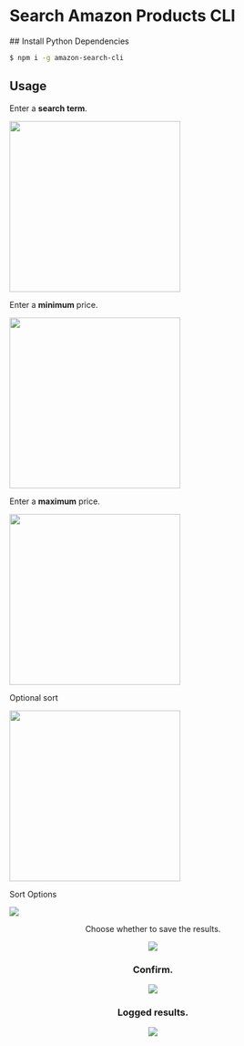 <h1>Search Amazon Products CLI</h1>
## Install Python Dependencies

```bash
$ npm i -g amazon-search-cli
```

## Usage

<p>Enter a <b>search term</b>.</p>
<img width=300em src='https://i.ibb.co/X3kTvVd/search-term.png'/>
<p>Enter a <b>minimum</b> price.</p>
<img width=300em src='https://i.ibb.co/bLZ9hRs/min-price.png'/>
<p>Enter a <b>maximum</b> price.</p>
<img width=300em src='https://i.ibb.co/Pty5t2P/max-price.png'/>
<p>Optional sort</p>
<img width=300em src='https://i.ibb.co/LvRpbmz/sortbyprice.png'/>
<p>Sort Options</p>
<img src='https://i.ibb.co/Yc2wWts/sortby.png'/>
<div align=center>

<!-- <p align='center'>
<img width="auto" height="auto" src="https://i.ibb.co/5kqkGt9/Ask-AI-demo2.png" style="border-radius:5px">
<img width="auto" height="auto" src="https://i.ibb.co/7g67xHY/Ask-AI-demo1.png" style="border-radius:5px">
</p> -->

<p>Choose whether to save the results.</p>
<img width="auto" height="auto" src='https://i.ibb.co/94v3Q8F/saveoutput.png'/>

<h3>Confirm.</h3>
<img width="auto" height="auto"  src='https://i.ibb.co/Kr3t5jL/confirm.png'/>

<h3>Logged results.</h3>
<img width="auto" height="auto"  src='https://i.ibb.co/rmn1vnq/results.png'/>
<!-- <p>Saved results in <b>results.json</b>file.</p>
<img src='https://i.ibb.co/gWYFvwt/resultsjson.png'/> -->

